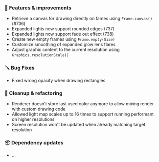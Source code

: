 ### 🚀 Features & improvements

- Retrieve a canvas for drawing directly on fames using `Frame.canvas()` (#736)
- Expanded lights now support rounded edges (737)
- Expanded lights now support fade out effect (738)
- Create new empty frames using `Frame.empty(Size)`
- Customize smoothing of expanded glow lens flares
- Adjust graphic content to the current resolution using `Graphics.resolutionScale()`

### 🪛 Bug Fixes

- Fixed wrong opacity when drawing rectangles

### 🧽 Cleanup & refactoring

- Renderer doesn't store last used color anymore to allow mixing render with custom drawing code
- Allowed light map scales up to 16 times to support running performant on higher resolutions
- Screen resolution won't be updated when already matching target resolution 

### 📦 Dependency updates

- ...